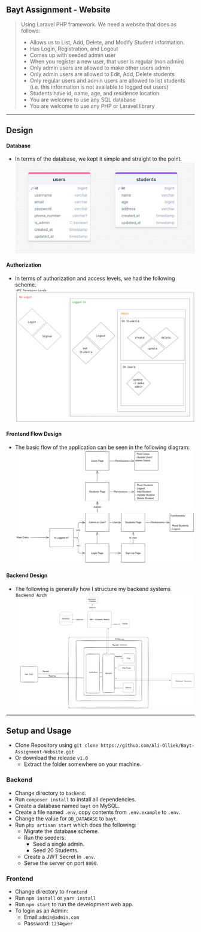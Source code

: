 ## Bayt Assignment - Website

> Using Laravel PHP framework. We need a website that does as follows:
> - Allows us to List, Add, Delete, and Modify Student information.
> - Has Login, Registration, and Logout
> - Comes up with seeded admin user
> - When you register a new user, that user is regular (non admin)
> - Only admin users are allowed to make other users admin
> - Only admin users are allowed to Edit, Add, Delete students
> - Only regular users and admin users are allowed to list students (i.e. this information is not available to logged out users)
> - Students have id, name, age, and residence location
> - You are welcome to use any SQL database
> - You are welcome to use any PHP or Laravel library
----
## Design 

#### Database
- In terms of the database, we kept it simple and straight to the point.
![Database Design](assets/Database%20Design.png)

#### Authorization
- In terms of authorization and access levels, we had the following scheme.
![Permissions](assets/Permissions.png)

#### Frontend Flow Design
- The basic flow of the application can be seen in the following diagram:
![Frontend Design](assets/Frontend%20Design.png)

#### Backend Design
- The following is generally how I structure my backend systems
![Backend Design](assets/Backend%20Design.png)
----
## Setup and Usage

- Clone Repository using `git clone https://github.com/Ali-Olliek/Bayt-Assignment-Website.git`
- Or download the release `v1.0`
    - Extract the folder somewhere on your machine.

### Backend

- Change directory to `backend`.
- Run `composer install` to install all dependencies.
- Create a database named `bayt` on MySQL.
- Create a file named `.env`, copy contents from `.env.example` to `.env`.
- Change the value for `DB_DATABASE` to `bayt`.
- Run `php artisan start` which does the following:
    - Migrate the database scheme.
    - Run the seeders:
        - Seed a single admin.
        - Seed 20 Students.
    - Create a JWT Secret In `.env`.
    - Serve the server on port `8000`.

### Frontend

- Change directory to `frontend`
- Run `npm install` or `yarn install`
- Run `npm start` to run the development web app.
- To login as an Admin:
    - Email:`admin@admin.com`
    - Password: `1234qwer`
